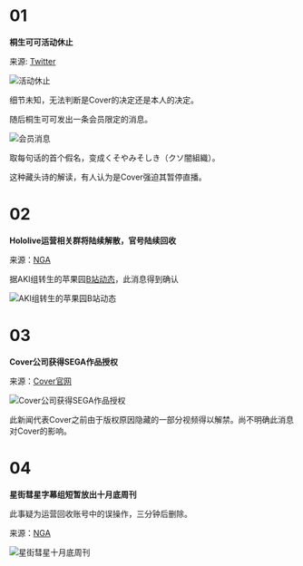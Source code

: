 # 01

**桐生可可活动休止**

来源: [Twitter](https://twitter.com/kiryucoco/status/1332316912932560899)

![活动休止](./img-kiryu-coco-suspend-activity.png)

细节未知，无法判断是Cover的决定还是本人的决定。

随后桐生可可发出一条会员限定的消息。

![会员消息](img-coco-member-message.jpg)

取每句话的首个假名，变成くそやみそしき（クソ闇組織）。

这种藏头诗的解读，有人认为是Cover强迫其暂停直播。

# 02

**Hololive运营相关群将陆续解散，官号陆续回收**

来源：[NGA](https://bbs.nga.cn/read.php?tid=24370790)

据AKI组转生的苹果园[B站动态](https://t.bilibili.com/462302334056493539)，此消息得到确认

![AKI组转生的苹果园B站动态](img-group-disband-and-account-take-back.jpg)

# 03

**Cover公司获得SEGA作品授权**

来源：[Cover官网](https://cover-corp.com/2020/11/27/1126/)

![Cover公司获得SEGA作品授权](img-cover-obtained-sega-permission.png)

此新闻代表Cover之前由于版权原因隐藏的一部分视频得以解禁。尚不明确此消息对Cover的影响。

# 04

**星街彗星字幕组短暂放出十月底周刊**

此事疑为运营回收账号中的误操作，三分钟后删除。

来源：[NGA](https://bbs.nga.cn/read.php?tid=24371242)

![星街彗星十月底周刊](img-suisei-hoshimachi-weekly-october.jpg)